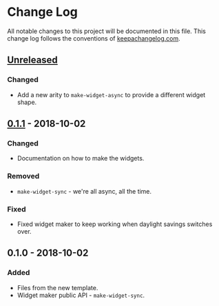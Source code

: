 # Change Log
All notable changes to this project will be documented in this file. This change log follows the conventions of [keepachangelog.com](http://keepachangelog.com/).

## [Unreleased]
### Changed
- Add a new arity to `make-widget-async` to provide a different widget shape.

## [0.1.1] - 2018-10-02
### Changed
- Documentation on how to make the widgets.

### Removed
- `make-widget-sync` - we're all async, all the time.

### Fixed
- Fixed widget maker to keep working when daylight savings switches over.

## 0.1.0 - 2018-10-02
### Added
- Files from the new template.
- Widget maker public API - `make-widget-sync`.

[Unreleased]: https://github.com/your-name/starting-with-clojure/compare/0.1.1...HEAD
[0.1.1]: https://github.com/your-name/starting-with-clojure/compare/0.1.0...0.1.1
